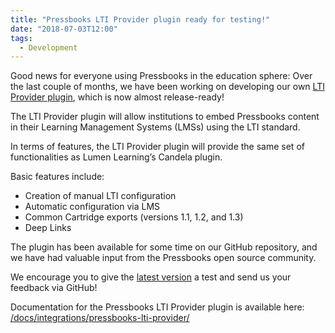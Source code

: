 ```yaml
---
title: "Pressbooks LTI Provider plugin ready for testing!"
date: "2018-07-03T12:00"
tags:
  - Development
---
```


Good news for everyone using Pressbooks in the education sphere: Over the last couple of
months, we have been working on developing our own
[LTI Provider plugin](https://github.com/pressbooks/pressbooks-lti-provider/releases),
which is now almost release-ready!

The LTI Provider plugin will allow institutions to embed Pressbooks content in their
Learning Management Systems (LMSs) using the LTI standard.

In terms of features, the LTI Provider plugin will provide the same set of functionalities
as Lumen Learning’s Candela plugin.

Basic features include:

- Creation of manual LTI configuration
- Automatic configuration via LMS
- Common
  Cartridge exports (versions 1.1, 1.2, and 1.3)
- Deep Links

The plugin has been available for some time on our GitHub repository, and we have had
valuable input from the Pressbooks open source community.

We encourage you to give the
[latest version](https://github.com/pressbooks/pressbooks-lti-provider/releases) a test
and send us your feedback via GitHub!

Documentation for the Pressbooks LTI Provider plugin is available here:
[/docs/integrations/pressbooks-lti-provider/](/docs/integrations/pressbooks-lti-provider/)
